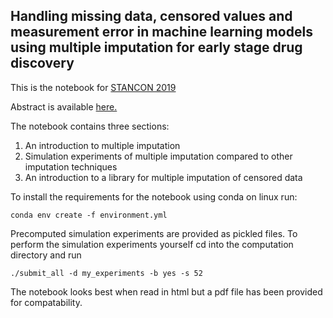 ## Handling missing data, censored values and measurement error in machine learning models using multiple imputation for early stage drug discovery

This is the notebook for [STANCON 2019](https://mc-stan.org/events/stancon2019Cambridge/)

Abstract is available [here.](https://mc-stan.org/events/stancon2019Cambridge/abstracts.html#19)

The notebook contains three sections:

1) An introduction to multiple imputation
2) Simulation experiments of multiple imputation compared to other imputation techniques
3) An introduction to a library for  multiple imputation of censored data

To install the requirements for the notebook using conda on linux run:

	conda env create -f environment.yml

Precomputed simulation experiments are provided as pickled files.
To perform the simulation experiments yourself cd into the computation directory and run

	./submit_all -d my_experiments -b yes -s 52
    
The notebook looks best when read in html but a pdf file has been provided for compatability. 

